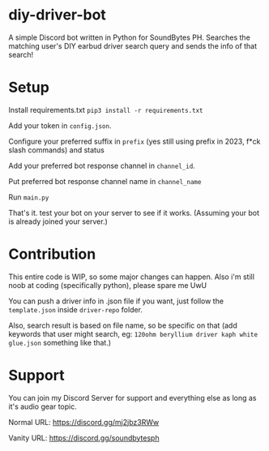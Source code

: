 # diy-driver-bot
 A simple Discord bot written in Python for SoundBytes PH. Searches the matching user's DIY earbud driver search query and sends the info of that search!

# Setup
Install requirements.txt `pip3 install -r requirements.txt`

Add your token in `config.json`.

Configure your preferred suffix in `prefix` (yes still using prefix in 2023, f*ck slash commands) and status

Add your preferred bot response channel in `channel_id`.

Put preferred bot response channel name in `channel_name`

Run `main.py`

That's it. test your bot on your server to see if it works. (Assuming your bot is already joined your server.)

# Contribution
This entire code is WIP, so some major changes can happen. Also i'm still noob at coding (specifically python), please spare me UwU

You can push a driver info in .json file if you want, just follow the `template.json` inside `driver-repo` folder.

Also, search result is based on file name, so be specific on that (add keywords that user might search, eg: `120ohm beryllium driver kaph white glue.json` something like that.)

# Support
You can join my Discord Server for support and everything else as long as it's audio gear topic.

Normal URL:
https://discord.gg/mj2jbz3RWw

Vanity URL:
https://discord.gg/soundbytesph
